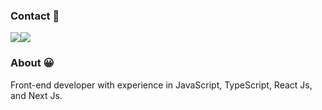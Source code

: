   ### Contact :calling:
 <div style="display:flex">
    <a href="https://www.linkedin.com/in/tfeliperibeiro" target="_blank"><img src="https://img.shields.io/badge/-LinkedIn-%230077B5?style=for-the-badge&logo=linkedin&logoColor=white" target="_blank"></a> 
    <a href="https://mail.google.com/mail/?view=cm&source=mailto&to=contatotfeliperibeiro@gmail.com" target="_blank"><img src="https://img.shields.io/badge/-Email-%230077B5?style=for-the-badge&logo=gmail&logoColor=white" target="_blank"></a> 
</div>

  

### About :grinning:
  
 Front-end developer with experience in JavaScript, TypeScript, React Js, and Next Js.
 
 


